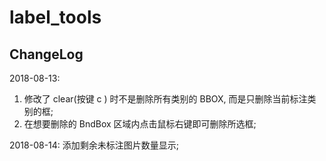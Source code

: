# label_tools 

## ChangeLog


2018-08-13:  

1) 修改了 clear(按键 c ) 时不是删除所有类别的 BBOX, 而是只删除当前标注类别的框;  
2) 在想要删除的 BndBox 区域内点击鼠标右键即可删除所选框;  


2018-08-14: 添加剩余未标注图片数量显示;   


